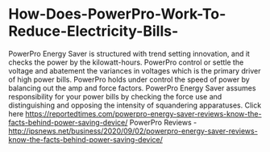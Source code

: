 # How-Does-PowerPro-Work-To-Reduce-Electricity-Bills-
PowerPro Energy Saver is structured with trend setting innovation, and it checks the power by the kilowatt-hours. PowerPro control or settle the voltage and abatement the variances in voltages which is the primary driver of high power bills. PowerPro holds under control the speed of power by balancing out the amp and force factors. PowerPro Energy Saver assumes responsibility for your power bills by checking the force use and distinguishing and opposing the intensity of squandering apparatuses. Click here https://reportedtimes.com/powerpro-energy-saver-reviews-know-the-facts-behind-power-saving-device/  PowerPro Reviews - http://ipsnews.net/business/2020/09/02/powerpro-energy-saver-reviews-know-the-facts-behind-power-saving-device/
